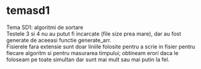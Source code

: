 # temasd1
Tema SD1: algoritmi de sortare<br>
Testele 3 si 4 nu au putut fi incarcate (file size prea mare), dar au fost generate de aceeasi functie generate_arr.<br>
Fisierele fara extensie sunt doar liniile folosite pentru a scrie in fisier pentru fiecare algoritm si pentru masurarea timpului; obtineam erori daca le foloseam pe toate simultan dar sunt mai mult sau mai putin la fel.
